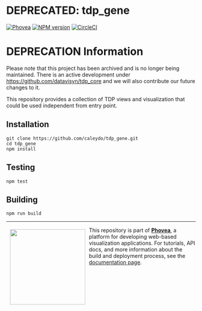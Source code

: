 DEPRECATED: tdp_gene  
=====================
[![Phovea][phovea-image]][phovea-url] [![NPM version][npm-image]][npm-url] [![CircleCI][circleci-image]][circleci-url]

# DEPRECATION Information
Please note that this project has been archived and is no longer being maintained. There is an active development under https://github.com/datavisyn/tdp_core and we will also contribute our future changes to it.


This repository provides a collection of TDP views and visualization that could be used independent from entry point.

Installation
------------

```
git clone https://github.com/caleydo/tdp_gene.git
cd tdp_gene
npm install
```

Testing
-------

```
npm test
```

Building
--------

```
npm run build
```



***

<a href="https://caleydo.org"><img src="http://caleydo.org/assets/images/logos/caleydo.svg" align="left" width="200px" hspace="10" vspace="6"></a>
This repository is part of **[Phovea](http://phovea.caleydo.org/)**, a platform for developing web-based visualization applications. For tutorials, API docs, and more information about the build and deployment process, see the [documentation page](http://phovea.caleydo.org).


[phovea-image]: https://img.shields.io/badge/Phovea-Client%20Plugin-F47D20.svg
[phovea-url]: https://phovea.caleydo.org
[npm-image]: https://badge.fury.io/js/tdp_gene.svg
[npm-url]: https://npmjs.org/package/tdp_gene
[circleci-image]: https://circleci.com/gh/Caleydo/tdp_gene.svg?style=shield
[circleci-url]: https://circleci.com/gh/Caleydo/tdp_gene
